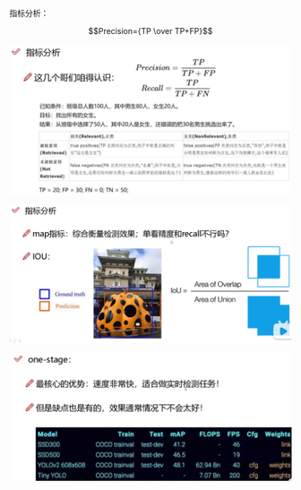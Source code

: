指标分析：

$$Precision={TP \over TP+FP}$$

![image-20241227195007654](./YOLO/images/image-20241227195007654.png)



![image-20241227195240500](./YOLO/images/image-20241227195240500.png)



![image-20241227195205785](./YOLO/images/image-20241227195205785.png)